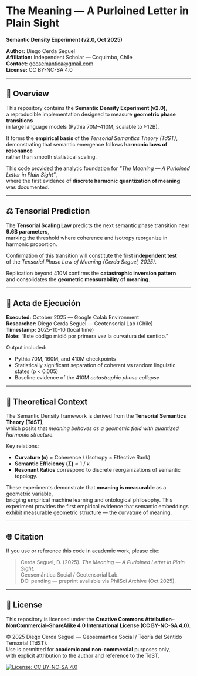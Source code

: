 # The Meaning — A Purloined Letter in Plain Sight  
**Semantic Density Experiment (v2.0, Oct 2025)**  

**Author:** Diego Cerda Seguel  
**Affiliation:** Independent Scholar — Coquimbo, Chile  
**Contact:** geosemantica@gmail.com  
**License:** CC BY-NC-SA 4.0  

---

## 🧩 Overview

This repository contains the **Semantic Density Experiment (v2.0)**,  
a reproducible implementation designed to measure **geometric phase transitions**  
in large language models (Pythia 70M–410M, scalable to ≥12B).  

It forms the **empirical basis** of the *Tensorial Semantics Theory (TdST)*,  
demonstrating that semantic emergence follows **harmonic laws of resonance**  
rather than smooth statistical scaling.  

This code provided the analytic foundation for *“The Meaning — A Purloined Letter in Plain Sight”*,  
where the first evidence of **discrete harmonic quantization of meaning** was documented. 

---

## ⚖️ Tensorial Prediction

The **Tensorial Scaling Law** predicts the next semantic phase transition near **9.6B parameters**,  
marking the threshold where coherence and isotropy reorganize in harmonic proportion.  

Confirmation of this transition will constitute the first **independent test**  
of the *Tensorial Phase Law of Meaning (Cerda Seguel, 2025)*.  

Replication beyond 410M confirms the **catastrophic inversion pattern**  
and consolidates the **geometric measurability of meaning**.  

---

## 🧾 Acta de Ejecución

**Executed:** October 2025 — Google Colab Environment  
**Researcher:** Diego Cerda Seguel — Geotensorial Lab (Chile)  
**Timestamp:** 2025-10-10 (local time)  
**Note:** “Este código midió por primera vez la curvatura del sentido.”  

Output included:
- Pythia 70M, 160M, and 410M checkpoints  
- Statistically significant separation of coherent vs random linguistic states (p < 0.005)  
- Baseline evidence of the 410M *catastrophic phase collapse*  

--- 

## 🧮 Theoretical Context

The Semantic Density framework is derived from the **Tensorial Semantics Theory (TdST)**,  
which posits that *meaning behaves as a geometric field with quantized harmonic structure.*  

Key relations:
- **Curvature (κ)** = Coherence / (Isotropy × Effective Rank)  
- **Semantic Efficiency (Σ)** ∝ 1 / κ  
- **Resonant Ratios** correspond to discrete reorganizations of semantic topology.  

These experiments demonstrate that **meaning is measurable** as a geometric variable,  
bridging empirical machine learning and ontological philosophy. This experiment provides the first empirical evidence that semantic embeddings 
exhibit measurable geometric structure — the curvature of meaning.

---

## 🌐 Citation

If you use or reference this code in academic work, please cite:

> Cerda Seguel, D. (2025). *The Meaning — A Purloined Letter in Plain Sight.*  
> Geosemántica Social / Geotensorial Lab.  
> DOI pending — preprint available via PhilSci Archive (Oct 2025).

---

## 🧭 License

This repository is licensed under the **Creative Commons Attribution–NonCommercial–ShareAlike 4.0 International License (CC BY-NC-SA 4.0)**.  

© 2025 Diego Cerda Seguel — Geosemántica Social / Teoría del Sentido Tensorial (TdST).  
Use is permitted for **academic and non-commercial** purposes only,  
with explicit attribution to the author and reference to the TdST.

[![License: CC BY-NC-SA 4.0](https://licensebuttons.net/l/by-nc-sa/4.0/88x31.png)](https://creativecommons.org/licenses/by-nc-sa/4.0/)


